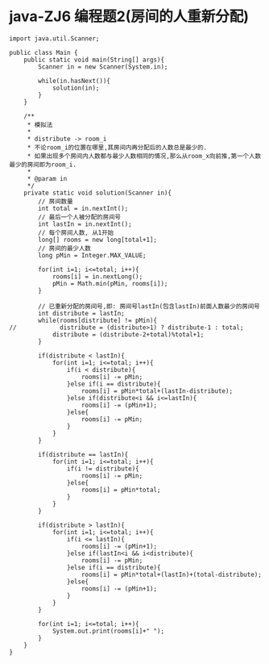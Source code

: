 # java-ZJ6 编程题2(房间的人重新分配)


    import java.util.Scanner;
    
    public class Main {
        public static void main(String[] args){
            Scanner in = new Scanner(System.in);
    
            while(in.hasNext()){
                solution(in);
            }
        }
    
        /**
         * 模拟法
         * 
         * distribute -> room_i
         * 不论room_i的位置在哪里,其房间内再分配后的人数总是最少的.
         * 如果出现多个房间内人数都与最少人数相同的情况,那么从room_x向前推,第一个人数最少的房间即为room_i.
         * 
         * @param in
         */
        private static void solution(Scanner in){
            // 房间数量
            int total = in.nextInt();
            // 最后一个人被分配的房间号
            int lastIn = in.nextInt();
            // 每个房间人数, 从1开始
            long[] rooms = new long[total+1];
            // 房间的最少人数
            long pMin = Integer.MAX_VALUE;
    
            for(int i=1; i<=total; i++){
                rooms[i] = in.nextLong();
                pMin = Math.min(pMin, rooms[i]);
            }
    
            // 已重新分配的房间号,即: 房间号lastIn(包含lastIn)前面人数最少的房间号
            int distribute = lastIn;
            while(rooms[distribute] != pMin){
    //            distribute = (distribute>1) ? distribute-1 : total;
                distribute = (distribute-2+total)%total+1;
            }
    
            if(distribute < lastIn){
                for(int i=1; i<=total; i++){
                    if(i < distribute){
                        rooms[i] -= pMin;
                    }else if(i == distribute){
                        rooms[i] = pMin*total+(lastIn-distribute);
                    }else if(distribute<i && i<=lastIn){
                        rooms[i] -= (pMin+1);
                    }else{
                        rooms[i] -= pMin;
                    }
                }
            }
    
            if(distribute == lastIn){
                for(int i=1; i<=total; i++){
                    if(i != distribute){
                        rooms[i] -= pMin;
                    }else{
                        rooms[i] = pMin*total;
                    }
                }
            }
    
            if(distribute > lastIn){
                for(int i=1; i<=total; i++){
                    if(i <= lastIn){
                        rooms[i] -= (pMin+1);
                    }else if(lastIn<i && i<distribute){
                        rooms[i] -= pMin;
                    }else if(i == distribute){
                        rooms[i] = pMin*total+(lastIn)+(total-distribute);
                    }else{
                        rooms[i] -= (pMin+1);
                    }
                }
            }
    
            for(int i=1; i<=total; i++){
                System.out.print(rooms[i]+" ");
            }
        }
    }

  

